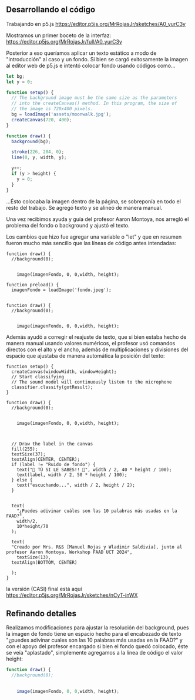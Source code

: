## Desarrollando el código

Trabajando en p5.js <https://editor.p5js.org/MrRojasJr/sketches/A0_yurC3y>

Mostramos un primer boceto de la interfaz: <https://editor.p5js.org/MrRojasJr/full/A0_yurC3y>

Posterior a eso queríamos aplicar un texto estático a modo de "introducción" al caso y un fondo. Si bien se cargó exitosamente la imagen al editor web de p5.js e intentó colocar fondo usando códigos como...

```javascript
let bg;
let y = 0;

function setup() {
  // The background image must be the same size as the parameters
  // into the createCanvas() method. In this program, the size of
  // the image is 720x400 pixels.
  bg = loadImage('assets/moonwalk.jpg');
  createCanvas(720, 400);
}

function draw() {
  background(bg);

  stroke(226, 204, 0);
  line(0, y, width, y);

  y++;
  if (y > height) {
    y = 0;
  }
}

```
...Ésto colocaba la imagen dentro de la página, se sobreponía en todo el resto del trabajo.
Se agregó texto y se alineó de manera manual.

Una vez recibimos ayuda y guía del profesor Aaron Montoya, nos arregló el problema del fondo o background y ajustó el texto.

Los cambios que hizo fue agregar una variable o "let" y que en resumen fueron mucho más sencillo que las líneas de código antes intendadas:

```
function draw() {
  //background(0);
  

    image(imagenFondo, 0, 0,width, height);

function preload() {
  imagenFondo = loadImage('fondo.jpeg');


function draw() {
  //background(0);
  

    image(imagenFondo, 0, 0,width, height);
````
Además ayudó a corregir el reajuste de texto, que si bien estaba hecho de manera manual usando valores numéricos, el profesor usó comandos directos con el alto y el ancho, además de multiplicaciones y divisiones del espacio que ajustaba de manera automática la posición del texto:

```
function setup() {
  createCanvas(windowWidth, windowHeight);
  // Start classifying
  // The sound model will continuously listen to the microphone
  classifier.classify(gotResult);
}

function draw() {
  //background(0);
  

    image(imagenFondo, 0, 0,width, height);
  
  
  
  // Draw the label in the canvas
  fill(255);
  textSize(37);
  textAlign(CENTER, CENTER);
  if (label != "Ruido de fondo") {
    text("🎉 TÚ SI LE SABES!! 🎉", width / 2, 40 * height / 100);
    text(label, width / 2, 50 * height / 100);
  } else {
    text("escuchando...", width / 2, height / 2);
  }
  

  text(
    "¿Puedes adivinar cuáles son las 10 palabras más usadas en la FAAD?",
    width/2,
    10*height/70
  );
  
  text(
  "Creado por Mrs. R&S [Manuel Rojas y Wladimir Saldivia], junto al profesor Aaron Montoya. Workshop FAAD UCT 2024",
    textSize(13),
  textAlign(BOTTOM, CENTER)
  
  );
}

```
la versión (CASI) final está aquí <https://editor.p5js.org/MrRojasJr/sketches/nCyT-inWX>


## Refinando detalles

Realizamos modificaciones para ajustar la resolución del background, pues la imagen de fondo tiene un espacio hecho para el encabezado de texto "¿puedes adivinar cuales son las 10 palabras más usadas en la FAAD?" y con el apoyo del profesor encargado si bien el fondo quedó colocado, éste se veía "aplastado", simplemente agregamos a la línea de código el valor height:

```javascript
function draw() {
  //background(0);
  

    image(imagenFondo, 0, 0,width, height);
  

```
